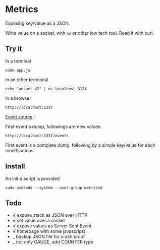 Metrics
=======

Exposing key/value as a JSON.

Write value on a socket, with `nc` or other low tech tool. Read it with curl.

Try it
------

In a terminal

    node app.js

In an other terminnal

    echo "answer 42" | nc localhost 8124

In a browser

    http://localhost:1337

[Event source](http://dev.w3.org/html5/eventsource/) :

First event a dump, followings are new values.

    http://localhost:1337/events

First event is a complete dump, following by a simple key/value for each modifications.

Install
-------

An init.d script is provided

    sudo useradd --system --user-group metricsd

Todo
----

 * √ expose stack as JSON over HTTP
 * √ set value over a socket
 * √ expose values as Server Sent Event
 * √ homepage with some javascripts.
 * _ backup JSON file for crash proof
 * _ not only GAUGE, add COUNTER type
